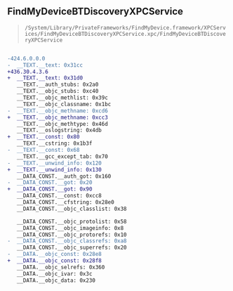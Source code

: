 ## FindMyDeviceBTDiscoveryXPCService

> `/System/Library/PrivateFrameworks/FindMyDevice.framework/XPCServices/FindMyDeviceBTDiscoveryXPCService.xpc/FindMyDeviceBTDiscoveryXPCService`

```diff

-424.6.0.0.0
-  __TEXT.__text: 0x31cc
+436.30.4.3.6
+  __TEXT.__text: 0x31d0
   __TEXT.__auth_stubs: 0x2a0
   __TEXT.__objc_stubs: 0xc40
   __TEXT.__objc_methlist: 0x39c
   __TEXT.__objc_classname: 0x1bc
-  __TEXT.__objc_methname: 0xcd6
+  __TEXT.__objc_methname: 0xcc3
   __TEXT.__objc_methtype: 0x46d
   __TEXT.__oslogstring: 0x4db
+  __TEXT.__const: 0x80
   __TEXT.__cstring: 0x1b3f
-  __TEXT.__const: 0x68
   __TEXT.__gcc_except_tab: 0x70
-  __TEXT.__unwind_info: 0x120
+  __TEXT.__unwind_info: 0x130
   __DATA_CONST.__auth_got: 0x160
-  __DATA_CONST.__got: 0x20
+  __DATA_CONST.__got: 0x90
   __DATA_CONST.__const: 0xcc8
   __DATA_CONST.__cfstring: 0x28e0
   __DATA_CONST.__objc_classlist: 0x38

   __DATA_CONST.__objc_protolist: 0x58
   __DATA_CONST.__objc_imageinfo: 0x8
   __DATA_CONST.__objc_protorefs: 0x10
-  __DATA_CONST.__objc_classrefs: 0xa8
   __DATA_CONST.__objc_superrefs: 0x20
-  __DATA.__objc_const: 0x28e8
+  __DATA.__objc_const: 0x28f8
   __DATA.__objc_selrefs: 0x360
   __DATA.__objc_ivar: 0x3c
   __DATA.__objc_data: 0x230

```
